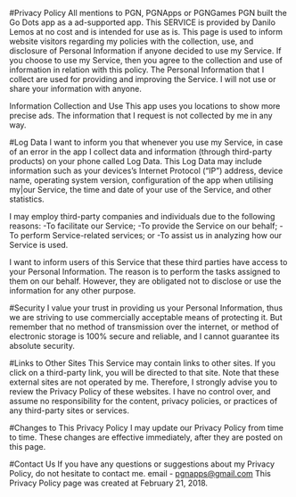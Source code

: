 #Privacy Policy
All mentions to PGN, PGNApps or PGNGames 
PGN built the Go Dots app as a ad-supported app. This SERVICE is provided by Danilo Lemos at no cost and is intended for use as is.
This page is used to inform website visitors regarding my policies with the collection, use, and disclosure of Personal Information if anyone decided to use my Service.
If you choose to use my Service, then you agree to the collection and use of information in
relation with this policy. The Personal Information that I collect are used for providing and
improving the Service. I will not use or share your information with anyone.

Information Collection and Use
This app uses you locations to show more precise ads.
	The information that I request is not collected by me in any way.

#Log Data
I want to inform you that whenever you use my Service, in case of an error in the app I collect
data and information (through third-party products) on your phone called Log Data. This Log Data
may include information such as your devices’s Internet Protocol (“IP”) address, device name,
operating system version, configuration of the app when utilising my|our Service, the time and date
of your use of the Service, and other statistics.


I may employ third-party companies and individuals due to the following reasons:
    -To facilitate our Service;
    -To provide the Service on our behalf;
    -To perform Service-related services; or
    -To assist us in analyzing how our Service is used.
    
I want to inform users of this Service that these third parties have access to your Personal
Information. The reason is to perform the tasks assigned to them on our behalf. However, they
are obligated not to disclose or use the information for any other purpose.</p>

#Security
I value your trust in providing us your Personal Information, thus we are striving to use
commercially acceptable means of protecting it. But remember that no method of transmission over
the internet, or method of electronic storage is 100% secure and reliable, and I cannot
guarantee its absolute security.</p>

#Links to Other Sites
This Service may contain links to other sites. If you click on a third-party link, you will be
directed to that site. Note that these external sites are not operated by me. Therefore, I
strongly advise you to review the Privacy Policy of these websites. I have no control over, and
assume no responsibility for the content, privacy policies, or practices of any third-party
sites or services.

#Changes to This Privacy Policy
I may update our Privacy Policy from time to time.
These changes are effective immediately, after they are posted on this page.</p>

#Contact Us
If you have any questions or suggestions about my Privacy Policy, do not hesitate to contact
me.
email - <pgnapps@gmail.com>
This Privacy Policy page was created at February 21, 2018.

